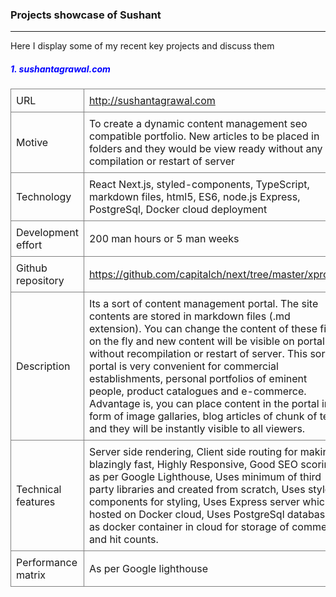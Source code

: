 ### Projects showcase of Sushant

---

Here I display some of my recent key projects and discuss them

##### 1. sushantagrawal.com
|  |  |
|:-- | :---|
| URL | http://sushantagrawal.com |
| Motive | To create a dynamic content management seo compatible portfolio. New articles to be placed in folders and they would be view ready without any re-compilation or restart of server |
| Technology | React Next.js, styled-components, TypeScript, markdown files, html5, ES6, node.js Express, PostgreSql, Docker cloud deployment |
| Development effort | 200 man hours or 5 man weeks |
| Github repository | <a href='https://github.com/capitalch/next/tree/master/xprofile' target='_blank'>https://github.com/capitalch/next/tree/master/xprofile</a>|
| Description | Its a sort of content management portal. The site contents are stored in markdown files (.md extension). You can change the content of these files on the fly and new content will be visible on portal without recompilation or restart of server. This sort of portal is very convenient for commercial establishments, personal portfolios of eminent people, product catalogues and e-commerce. Advantage is, you can place content in the portal in form of image gallaries, blog articles of chunk of texts and they will be instantly visible to all viewers.|
| Technical features | Server side rendering, Client side routing for making it blazingly fast, Highly Responsive, Good SEO scoring as per Google Lighthouse, Uses minimum of third party libraries and created from scratch, Uses styled-components for styling, Uses Express server which is hosted on Docker cloud, Uses PostgreSql database as docker container in cloud for storage of comments and hit counts.  |
| Performance matrix | As per Google lighthouse |



<style>
    table {
        border-collapse: collapse;
    }

    th {
        display:none;
    }

    td {
        border: 1px solid grey;    
        padding: 0.5rem;
        font-size: 1.0rem;
    }

    b {
        color:blue;
    }

    h5 {
        color:blue;
    }
   
</style>